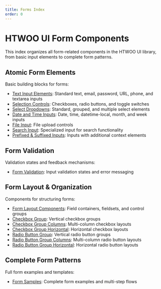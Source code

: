 ```yaml
---
title: Forms Index
order: 0
---
```


# HTWOO UI Form Components

This index organizes all form-related components in the HTWOO UI library, from basic input elements to complete form patterns.

## Atomic Form Elements

Basic building blocks for forms:

- [Text Input Elements](../atoms/forms/text-inputs.md): Standard text, email, password, URL, phone, and textarea inputs
- [Selection Controls](../atoms/forms/selection-controls.md): Checkboxes, radio buttons, and toggle switches
- [Select Dropdowns](../atoms/forms/select-dropdowns.md): Standard, grouped, and multiple select elements
- [Date and Time Inputs](../atoms/forms/date-time-inputs.md): Date, time, datetime-local, month, and week inputs
- [File Input](../atoms/forms/file-input.md): File upload controls
- [Search Input](../atoms/forms/search-input.md): Specialized input for search functionality
- [Prefixed & Suffixed Inputs](../atoms/forms/prefixed-suffixed-inputs.md): Inputs with additional context elements

## Form Validation

Validation states and feedback mechanisms:

- [Form Validation](../atoms/forms/form-validation.md): Input validation states and error messaging

## Form Layout & Organization

Components for structuring forms:

- [Form Layout Components](../molecules/forms/form-layout.md): Field containers, fieldsets, and control groups
- [Checkbox Group](../molecules/forms/checkbox-group.md): Vertical checkbox groups
- [Checkbox Group Columns](../molecules/forms/checkbox-group-cols.md): Multi-column checkbox layouts
- [Checkbox Group Horizontal](../molecules/forms/checkbox-group-horizontal.md): Horizontal checkbox layouts
- [Radio Button Group](../molecules/forms/radio-button-group.md): Vertical radio button groups
- [Radio Button Group Columns](../molecules/forms/radio-button-group-cols.md): Multi-column radio button layouts
- [Radio Button Group Horizontal](../molecules/forms/radio-button-group-horizontal.md): Horizontal radio button layouts

## Complete Form Patterns

Full form examples and templates:

- [Form Samples](../organism/form-sample/_form-samples.md): Complete form examples and multi-step flows

